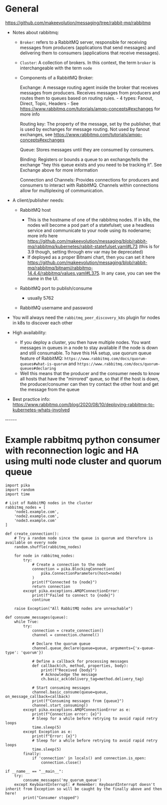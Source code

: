 # General

https://github.com/makeevolution/messaging/tree/rabbit-mq/rabbitmq

- Notes about rabbitmq:
  - `Broker`: refers to a RabbitMQ server, responsible for receiving messages from producers (applications that send messages) and delivering them to consumers (applications that receive messages).
  - `Cluster`: A collection of brokers. In this context, the term `broker` is interchangeable with the term `node`
  - Components of a RabbitMQ Broker:

    Exchange: A message routing agent inside the broker that receives messages from producers. Receives messages from producers and routes them to queues based on routing rules.
        - 4 types: Fanout, Direct, Topic, Headers
        - See https://www.rabbitmq.com/tutorials/amqp-concepts#exchanges for more info

    Routing key: The property of the message, set by the publisher, that is used by exchanges for message routing. Not used by fanout exchanges, see https://www.rabbitmq.com/tutorials/amqp-concepts#exchanges

    Queue: Stores messages until they are consumed by consumers.

    Binding: Registers or bounds a queue to an exchange/tells the exchange "hey this queue exists and you need to be tracking it". See Exchange above for more information

    Connection and Channels: Provides connections for producers and consumers to interact with RabbitMQ. Channels within connections allow for multiplexing of communication.

- A client/publisher needs:

    - RabbitMQ host
        - This is the hostname of one of the rabbitmq nodes. If in k8s, the nodes will become a pod part of a statefulset; use a headless service and communicate to your node using its nodename; more info here https://github.com/makeevolution/messaging/blob/rabbit-mq/rabbitmq/kubernetes/rabbit-statefulset.yaml#L73 (this is for 3.9 though, setting through env var may be deprecated)
        - If deployed as a proper Bitnami chart, then you can set it here https://github.com/makeevolution/messaging/blob/rabbit-mq/rabbitmq/bitnami/rabbitmq-14.4.4/rabbitmq/values.yaml#L375. In any case, you can see the name in the UI.

    - RabbitMQ port to publish/consume
        - usually 5762
    - RabbitMQ username and password

- You will always need the `rabbitmq_peer_discovery_k8s` plugin for nodes in k8s to discover each other

- High availability:
    - If you deploy a cluster, you then have multiple nodes. You want messages in queues in a node to stay available if the node is down and still consumable. To have this HA setup, use quorum queue feature of RabbitMQ:  `https://www.rabbitmq.com/docs/quorum-queues#what-is-quorum` and `https://www.rabbitmq.com/docs/quorum-queues#declaring`
    - Well this means that the producer and the consumer needs to know all hosts that have the "mirrored" queue, so that if the host is down, the producer/consumer can then try contact the other host and get the message from the queue

- Best practice info: https://www.rabbitmq.com/blog/2020/08/10/deploying-rabbitmq-to-kubernetes-whats-involved


‐-----
# Example rabbitmq python consumer with reconnection logic and HA using multi node cluster and quorum queue
```
import pika
import random
import time

# List of RabbitMQ nodes in the cluster
rabbitmq_nodes = [
    'node1.example.com',
    'node2.example.com',
    'node3.example.com'
]

def create_connection():
    # Try a random node since the queue is quorum and therefore is available on every node
    random.shuffle(rabbitmq_nodes)

    for node in rabbitmq_nodes:
        try:
            # Create a connection to the node
            connection = pika.BlockingConnection(
                pika.ConnectionParameters(host=node)
            )
            print(f"Connected to {node}")
            return connection
        except pika.exceptions.AMQPConnectionError:
            print(f"Failed to connect to {node}")
            continue

    raise Exception("All RabbitMQ nodes are unreachable")

def consume_messages(queue):
    while True:
        try:
            connection = create_connection()
            channel = connection.channel()

            # Declare the quorum queue
            channel.queue_declare(queue=queue, arguments={'x-queue-type': 'quorum'})

            # Define a callback for processing messages
            def callback(ch, method, properties, body):
                print(f"Received {body}")
                # Acknowledge the message
                ch.basic_ack(delivery_tag=method.delivery_tag)

            # Start consuming messages
            channel.basic_consume(queue=queue, on_message_callback=callback)
            print(f"Consuming messages from {queue}")
            channel.start_consuming()
        except pika.exceptions.AMQPConnectionError as e:
            print(f"Connection error: {e}")
            # Sleep for a while before retrying to avoid rapid retry loops
            time.sleep(5)
        except Exception as e:
            print(f"Error: {e}")
            # Sleep for a while before retrying to avoid rapid retry loops
            time.sleep(5)
        finally:
            if 'connection' in locals() and connection.is_open:
                connection.close()

if __name__ == "__main__":
    try:
        consume_messages('my_quorum_queue')
    except KeyboardInterrupt: # Remember: KeyboardInterrupt doesn't inherit from Exception so will be caught by the finally above and then here!
        print("Consumer stopped")